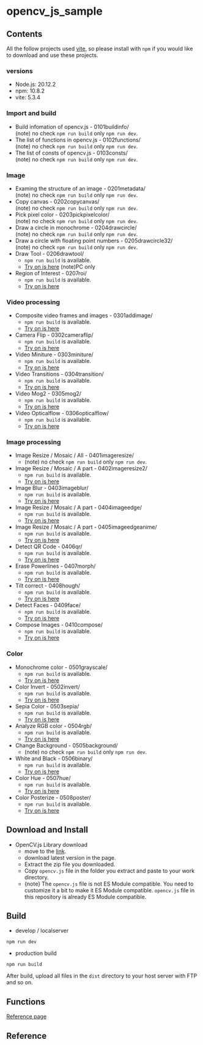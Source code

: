 # opencv_js_sample

## Contents
All the follow projects used [vite](https://vitejs.dev/), so please install with `npm` if you would like to download and use these projects. 

### versions
- Node.js: 20.12.2
- npm: 10.8.2
- vite: 5.3.4 

### Import and build
- Build infomation of opencv.js - 0101buildinfo/<br>
  (note) no check `npm run build` only `npm run dev`.
- The list of functions in opencv.js - 0102functions/<br>
   (note) no check `npm run build` only `npm run dev`.
- The list of consts of opencv.js - 0103consts/<br>
   (note) no check `npm run build` only `npm run dev`.

### Image
- Examing the structure of an image - 0201metadata/<br>
  (note) no check `npm run build` only `npm run dev`.
- Copy canvas - 0202copycanvas/<br>
  (note) no check `npm run build` only `npm run dev`.
- Pick pixel color - 0203pickpixelcolor/<br>
  (note) no check `npm run build` only `npm run dev`.
- Draw a circle in monochrome - 0204drawcircle/<br>
   (note) no check `npm run build` only `npm run dev`.
- Draw a circle with floating point numbers - 0205drawcircle32/<br>
   (note) no check `npm run build` only `npm run dev`.
- Draw Tool - 0206drawtool/<br>
  - `npm run build` is available.<br>
  - [Try on is here](https://edison-garden.tokyo/opencv/paint/) (note)PC only
- Region of Interest - 0207roi/<br>
  - `npm run build` is available.<br>
  - [Try on is here](https://edison-garden.tokyo/opencv/roi/)

### Video processing
- Composite video frames and images - 0301addimage/<br>
  - `npm run build` is available.<br>
  - [Try on is here](https://edison-garden.tokyo/opencv/videoadd/)
- Camera Flip - 0302cameraflip/<br>
  - `npm run build` is available.<br>
  - [Try on is here](https://edison-garden.tokyo/opencv/videoflip/)
- Video Miniture - 0303miniture/
  - `npm run build` is available.<br>
  - [Try on is here](https://edison-garden.tokyo/opencv/miniture/)
- Video Transitions - 0304transition/
  - `npm run build` is available.<br>
  - [Try on is here](https://edison-garden.tokyo/opencv/transition/)
- Video Mog2 - 0305mog2/
  - `npm run build` is available.<br>
  - [Try on is here](https://edison-garden.tokyo/opencv/mog2/)
- Video Opticalflow - 0306opticalflow/
  - `npm run build` is available.<br>
  - [Try on is here](https://edison-garden.tokyo/opencv/opticalflow/)

### Image processing
- Image Resize / Mosaic / All - 0401imageresize/<br>
  - (note) no check `npm run build` only `npm run dev`.
- Image Resize / Mosaic / A part - 0402imageresize2/<br>
  - `npm run build` is available.<br>
  - [Try on is here](https://edison-garden.tokyo/opencv/imgresize2/)
- Image Blur - 0403imageblur/<br>
  - `npm run build` is available.<br>
  - [Try on is here](https://edison-garden.tokyo/opencv/blur/)
- Image Resize / Mosaic / A part - 0404imageedge/<br>
  - `npm run build` is available.<br>
  - [Try on is here](https://edison-garden.tokyo/opencv/edge/)
- Image Resize / Mosaic / A part - 0405imageedgeanime/<br>
  - `npm run build` is available.<br>
  - [Try on is here](https://edison-garden.tokyo/opencv/edgeAnime/)
- Detect QR Code - 0406qr/<br>
  - `npm run build` is available.<br>
  - [Try on is here](https://edison-garden.tokyo/opencv/qr/)
- Erase Powerlines - 0407morph/<br>
  - `npm run build` is available.<br>
  - [Try on is here](https://edison-garden.tokyo/opencv/morph/)
- Tilt correct - 0408hough/<br>
  - `npm run build` is available.<br>
  - [Try on is here](https://edison-garden.tokyo/opencv/hough/)
- Detect Faces - 0409face/<br>
  - `npm run build` is available.<br>
  - [Try on is here](https://edison-garden.tokyo/opencv/face/)
- Compose Images - 0410compose/<br>
  - `npm run build` is available.<br>
  - [Try on is here](https://edison-garden.tokyo/opencv/compose/)

### Color
- Monochrome color - 0501grayscale/<br>
  - `npm run build` is available.<br>
  - [Try on is here](https://edison-garden.tokyo/opencv/grayscale/)
- Color Invert - 0502invert/<br>
  - `npm run build` is available.<br>
  - [Try on is here](https://edison-garden.tokyo/opencv/invert/)
- Sepia Color - 0503sepia/<br>
  - `npm run build` is available.<br>
  - [Try on is here](https://edison-garden.tokyo/opencv/sepia/)
- Analyze RGB color - 0504rgb/<br>
  - `npm run build` is available.<br>
  - [Try on is here](https://edison-garden.tokyo/opencv/rgb/)
- Change Background - 0505background/<br>
  - (note) no check `npm run build` only `npm run dev`.
- White and Black - 0506binary/<br>
  - `npm run build` is available.<br>
  - [Try on is here](https://edison-garden.tokyo/opencv/binary/)
- Color Hue - 0507hue/<br>
  - `npm run build` is available.<br>
  - [Try on is here](https://edison-garden.tokyo/opencv/hue/)
- Color Posterize - 0508poster/<br>
  - `npm run build` is available.<br>
  - [Try on is here](https://edison-garden.tokyo/opencv/poster/)

## Download and Install
- OpenCV.js Library download
  * move to the [link](https://docs.opencv.org/). 
  * download latest version in the page.
  * Extract the zip file you downloaded.
  * Copy `opencv.js` file in the folder you extract and paste to your work directory.
  + {note} The `opencv.js` file is not ES Module compatible. You need to customize it a bit to make it ES Module compatible. `opencv.js` file in this repository is already ES Module compatible.

## Build
- develop / localserver
```
npm run dev
```

- production build
```
npm run build
```
After build, upload all files in the `dist` directory to your host server with FTP and so on.

## Functions
[Reference page](https://docs.opencv.org/4.10.0/d2/d75/namespacecv.html#af6df65b17fb11af6d34634b6dfa44683)

## Reference
